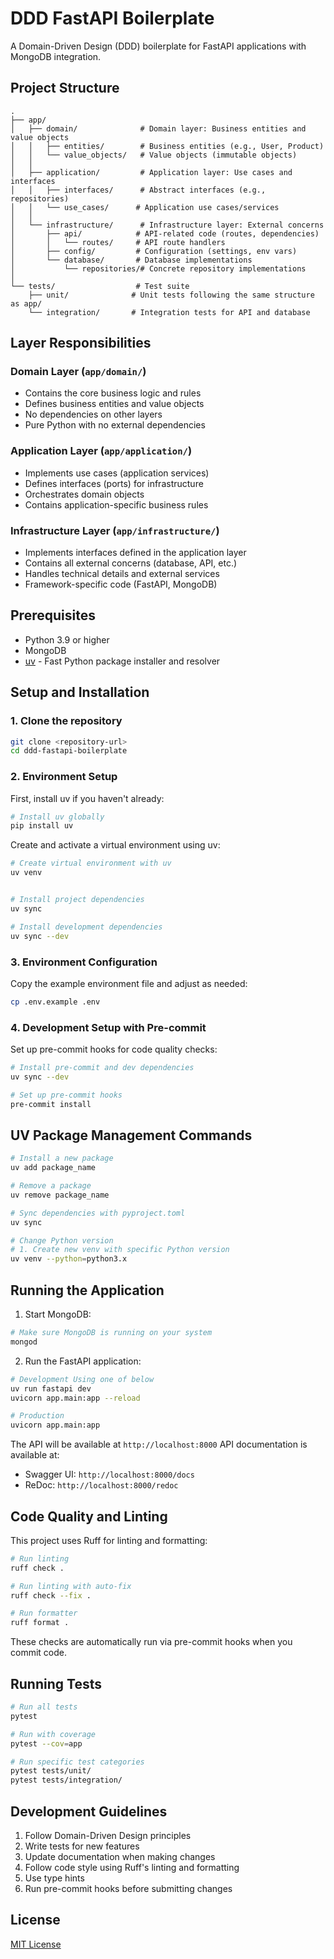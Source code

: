 # DDD FastAPI Boilerplate

A Domain-Driven Design (DDD) boilerplate for FastAPI applications with MongoDB integration.

## Project Structure

```
.
├── app/
│   ├── domain/              # Domain layer: Business entities and value objects
│   │   ├── entities/        # Business entities (e.g., User, Product)
│   │   └── value_objects/   # Value objects (immutable objects)
│   │
│   ├── application/         # Application layer: Use cases and interfaces
│   │   ├── interfaces/      # Abstract interfaces (e.g., repositories)
│   │   └── use_cases/      # Application use cases/services
│   │
│   └── infrastructure/      # Infrastructure layer: External concerns
│       ├── api/            # API-related code (routes, dependencies)
│       │   └── routes/     # API route handlers
│       ├── config/         # Configuration (settings, env vars)
│       └── database/       # Database implementations
│           └── repositories/# Concrete repository implementations
│
└── tests/                  # Test suite
    ├── unit/              # Unit tests following the same structure as app/
    └── integration/       # Integration tests for API and database
```

## Layer Responsibilities

### Domain Layer (`app/domain/`)
- Contains the core business logic and rules
- Defines business entities and value objects
- No dependencies on other layers
- Pure Python with no external dependencies

### Application Layer (`app/application/`)
- Implements use cases (application services)
- Defines interfaces (ports) for infrastructure
- Orchestrates domain objects
- Contains application-specific business rules

### Infrastructure Layer (`app/infrastructure/`)
- Implements interfaces defined in the application layer
- Contains all external concerns (database, API, etc.)
- Handles technical details and external services
- Framework-specific code (FastAPI, MongoDB)

## Prerequisites

- Python 3.9 or higher
- MongoDB
- [uv](https://github.com/astral-sh/uv) - Fast Python package installer and resolver

## Setup and Installation

### 1. Clone the repository
```bash
git clone <repository-url>
cd ddd-fastapi-boilerplate
```

### 2. Environment Setup

First, install uv if you haven't already:
```bash
# Install uv globally
pip install uv
```

Create and activate a virtual environment using uv:

```bash
# Create virtual environment with uv
uv venv


# Install project dependencies
uv sync

# Install development dependencies
uv sync --dev
```

### 3. Environment Configuration

Copy the example environment file and adjust as needed:
```bash
cp .env.example .env
```

### 4. Development Setup with Pre-commit

Set up pre-commit hooks for code quality checks:

```bash
# Install pre-commit and dev dependencies
uv sync --dev

# Set up pre-commit hooks
pre-commit install
```

## UV Package Management Commands

```bash
# Install a new package
uv add package_name

# Remove a package
uv remove package_name

# Sync dependencies with pyproject.toml
uv sync

# Change Python version
# 1. Create new venv with specific Python version
uv venv --python=python3.x
```

## Running the Application

1. Start MongoDB:
```bash
# Make sure MongoDB is running on your system
mongod
```

2. Run the FastAPI application:
```bash
# Development Using one of below
uv run fastapi dev
uvicorn app.main:app --reload 

# Production
uvicorn app.main:app
```

The API will be available at `http://localhost:8000`
API documentation is available at:
- Swagger UI: `http://localhost:8000/docs`
- ReDoc: `http://localhost:8000/redoc`

## Code Quality and Linting

This project uses Ruff for linting and formatting:

```bash
# Run linting
ruff check .

# Run linting with auto-fix
ruff check --fix .

# Run formatter
ruff format .
```

These checks are automatically run via pre-commit hooks when you commit code.

## Running Tests

```bash
# Run all tests
pytest

# Run with coverage
pytest --cov=app

# Run specific test categories
pytest tests/unit/
pytest tests/integration/
```

## Development Guidelines

1. Follow Domain-Driven Design principles
2. Write tests for new features
3. Update documentation when making changes
4. Follow code style using Ruff's linting and formatting
5. Use type hints
6. Run pre-commit hooks before submitting changes

## License

[MIT License](LICENSE)

